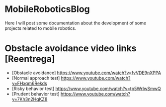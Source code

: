 # MobileRoboticsBlog
Here I will post some documentation about the development of some projects related to mobile robotics.

# Obstacle avoidance video links [Reentrega]
* [Obstacle avoidance]    https://www.youtube.com/watch?v=fvVDE9nXPPA
* [Normal approach test]  https://www.youtube.com/watch?v=FHxqm6Rekds
* [Risky behavior test]   https://www.youtube.com/watch?v=tp5WrIwSmwQ
* [Prudent behavior test] https://www.youtube.com/watch?v=7Kh3n2HqKZ8
